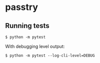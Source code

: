 # passtry

## Running tests

    $ python -m pytest

With debugging level output:

    $ python -m pytest --log-cli-level=DEBUG
